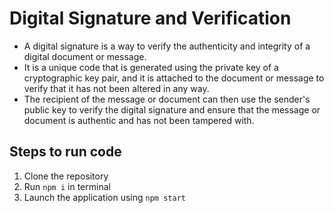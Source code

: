 # Digital Signature and Verification

- A digital signature is a way to verify the authenticity and integrity of a digital document or message.
- It is a unique code that is generated using the private key of a cryptographic key pair, and it is attached to the document or message to verify that it has not been altered in any way.
- The recipient of the message or document can then use the sender's public key to verify the digital signature and ensure that the message or document is authentic and has not been tampered with.


## Steps to run code
1.  Clone the repository
2.  Run ```npm i``` in terminal
3.  Launch the application using ```npm start```
